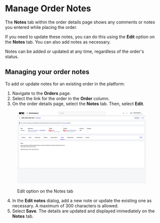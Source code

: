 # Manage Order Notes

The **Notes** tab within the order details page shows any comments or notes you entered while placing the order.

If you need to update these notes, you can do this using the **Edit** option on the **Notes** tab. You can also add notes as necessary.

Notes can be added or updated at any time, regardless of the order's status.

## Managing your order notes

To add or update notes for an existing order in the platform:

1. Navigate to the **Orders** page.
2. Select the link for the order in the **Order** column.&#x20;
3. On the order details page, select the **Notes** tab. Then, select **Edit**.&#x20;

<div data-with-frame="true"><figure><img src="../../../.gitbook/assets/image (951).png" alt=""><figcaption><p>Edit option on the Notes tab</p></figcaption></figure></div>

4. In the **Edit notes** dialog, add a new note or update the existing one as necessary. A maximum of 300 characters is allowed.
5. Select **Save**. The details are updated and displayed immediately on the **Notes** tab.
